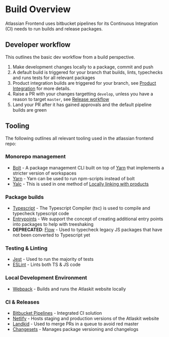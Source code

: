 # Build Overview

Atlassian Frontend uses bitbucket pipelines for its Continuous Integration (CI) needs to run builds and release packages.

## Developer workflow

This outlines the basic dev workflow from a build perspective.

1. Make development changes locally to a package, commit and push
2. A default build is triggered for your branch that builds, lints, typechecks and runs tests for all relevant packages
3. Product integration builds are triggered for your branch, see [Product Integration](product-integration) for more details.
4. Raise a PR with your changes targetting `develop`, unless you have a reason to target `master`, see [Release workflow](release-workflow)
5. Land your PR after it has gained approvals and the default pipeline builds are green

## Tooling

The following outlines all relevant tooling used in the atlassian frontend repo:

### Monorepo management

- [Bolt](https://github.com/boltpkg/bolt/) - A package management CLI built on top of [Yarn](https://yarnpkg.com/en/docs/cli/) that implements a stricter version of workspaces
- [Yarn](https://yarnpkg.com/en/docs/cli/) - Yarn can be used to run npm-scripts instead of bolt
- [Yalc](https://github.com/whitecolor/yalc/) - This is used in one method of [Locally linking with products](linking-with-products)

### Package builds

- [Typescript](https://www.typescriptlang.org/index.html) - The Typescript Compiler (tsc) is used to compile and typecheck typescript code
- [Entrypoints](./04-entry-points.md) - We support the concept of creating additional entry points into packages to help with treeshaking
- **DEPRECATED**: [Flow](https://flow.org/) - Used to typecheck legacy JS packages that have not been converted to Typescript yet

### Testing & Linting

- [Jest](https://jestjs.io/) - Used to run the majority of tests
- [ESLint](https://eslint.org/) - Lints both TS & JS code

### Local Development Environment

- [Webpack](https://webpack.js.org/) - Builds and runs the Atlaskit website locally

### CI & Releases

- [Bitbucket Pipelines](https://bitbucket.org/product/features/pipelines) - Integrated CI solution
- [Netlify](https://www.netlify.com/) - Hosts staging and production versions of the Atlaskit website
- [Landkid](https://github.com/atlassian/landkid) - Used to merge PRs in a queue to avoid red master
- [Changesets](https://github.com/atlassian/changesets) - Manages package versioning and changelogs

[product-integration]: https://atlaskit.atlassian.com/docs/build/product-integration
[linking-with-products]: https://atlaskit.atlassian.com/docs/build/local-linking-with-products
[branch-deploys]: https://atlaskit.atlassian.com/docs/build/branch-deploys
[release-workflow]: https://atlaskit.atlassian.com/docs/build/release-workflow
